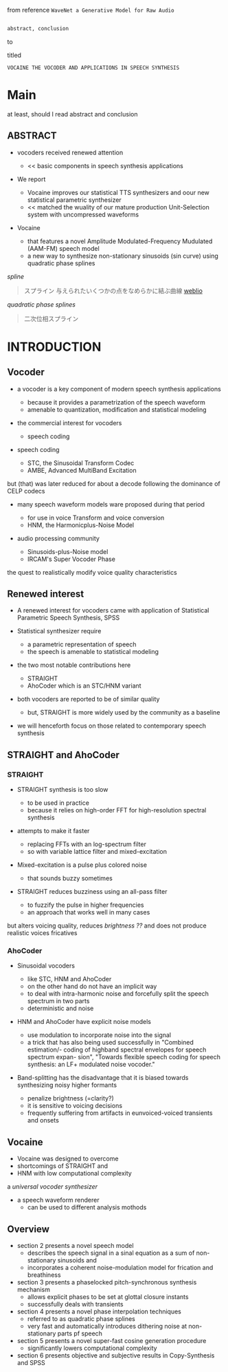 from reference
`WaveNet a Generative Model for Raw Audio`

```md

abstract, conclusion

```

to

titled

`VOCAINE THE VOCODER AND APPLICATIONS IN SPEECH SYNTHESIS`

# Main

at least, should I read abstract and conclusion

## ABSTRACT
- vocoders received renewed attention
  - << basic components in speech synthesis applications

- We report
  - Vocaine improves our statistical TTS synthesizers and oour new statistical parametric synthesizer
  - << matched the wuality of our mature production Unit-Selection system with uncompressed waveforms

- Vocaine
  - that features a novel Amplitude Modulated-Frequency Mudulated (AAM-FM) speech model
  - a new way to synthesize non-stationary sinusoids (sin curve) using quadratic phase splines

*spline*

> スプライン 与えられたいくつかの点をなめらかに結ぶ曲線 [weblio](http://ejje.weblio.jp/content/spline)

*quadratic phase splines*

> 二次位相スプライン

# INTRODUCTION

## Vocoder

- a vocoder is a key component of modern speech synthesis applications
  - because it provides a parametrization of the speech waveform
  - amenable to quantization, modification and statistical modeling  

- the commercial interest for vocoders
  - speech coding

- speech coding
  - STC, the Sinusoidal Transform Codec
  - AMBE, Advanced MultiBand Excitation

but (that) was later reduced for about a decode following the dominance of CELP codecs

- many speech waveform models ware proposed during that period
  - for use in voice Transform and voice conversion
  - HNM, the Harmonicplus-Noise Model

- audio processing community
  - Sinusoids-plus-Noise model
  - IRCAM's Super Vocoder Phase

the quest to realistically modify voice quality characteristics

## Renewed interest

- A renewed interest for vocoders came with application of Statistical Parametric Speech Synthesis, SPSS

- Statistical synthesizer require
  - a parametric representation of speech
  - the speech is amenable to statistical modeling

- the two most notable contributions here
  - STRAIGHT
  - AhoCoder which is an STC/HNM variant
- both vocoders are reported to be of similar quality
  - but, STRAIGHT is more widely used by the community as a baseline

- we will henceforth focus on those related to contemporary speech synthesis

## STRAIGHT and AhoCoder

### STRAIGHT
- STRAIGHT synthesis is too slow
  - to be used in practice
  - because it relies on high-order FFT for high-resolution spectral synthesis

- attempts to make it faster
  - replacing FFTs with an log-spectrum filter
  - so with variable lattice filter and mixed-excitation

- Mixed-excitation is a pulse plus colored noise
  - that sounds buzzy sometimes

- STRAIGHT reduces buzziness using an all-pass filter
  - to fuzzify the pulse in higher frequencies
  - an approach that works well in many cases

but alters voicing quality, reduces *brightness ??* and does not produce realistic voices fricatives

### AhoCoder
- Sinusoidal vocoders
  - like STC, HNM and AhoCoder
  - on the other hand do not have an implicit way
  - to deal with intra-harmonic noise and forcefully split the speech spectrum in two parts
  - deterministic and noise

- HNM and AhoCoder have explicit noise models
  - use modulation to incorporate noise into the signal
  - a trick that has also being used successfully in "Combined estimation/- coding of highband spectral envelopes for speech spectrum expan- sion", "Towards flexible speech coding for speech synthesis: an LF+ modulated noise vocoder."

- Band-splitting has the disadvantage that it is biased towards synthesizing noisy higher formants
  - penalize brightness (=clarity?)
  - it is sensitive to voicing decisions
  - frequently suffering from artifacts in eunvoiced-voiced transients and onsets

## Vocaine
 - Vocaine was designed to overcome
  - shortcomings of STRAIGHT and
  - HNM with low computational complexity

a *universal vocoder synthesizer*

- a speech waveform renderer
  - can be used to different analysis mothods

## Overview
- section 2 presents a novel speech model
  - describes the speech signal in a sinal equation as a sum of non-stationary sinusoids and
  - incorporates a coherent noise-modulation model for frication and breathiness
- section 3 presents a phaselocked pitch-synchronous synthesis mechanism
  - allows explicit phases to be set at glottal closure instants
  - successfully deals with transients
- section 4 presents a novel phase interpolation techniques
  - referred to as quadratic phase splines
  - very fast and automatically introduces dithering noise at non-stationary parts pf speech
- section 5 presents a novel super-fast cosine generation procedure
  - significantly lowers computational complexity
- section 6 presents objective and subjective results in Copy-Synthesis and SPSS
